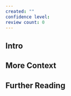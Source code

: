 ```yaml
---
created: ""
confidence level: 
review count: 0
---
```

## Intro

## More Context

## Further  Reading